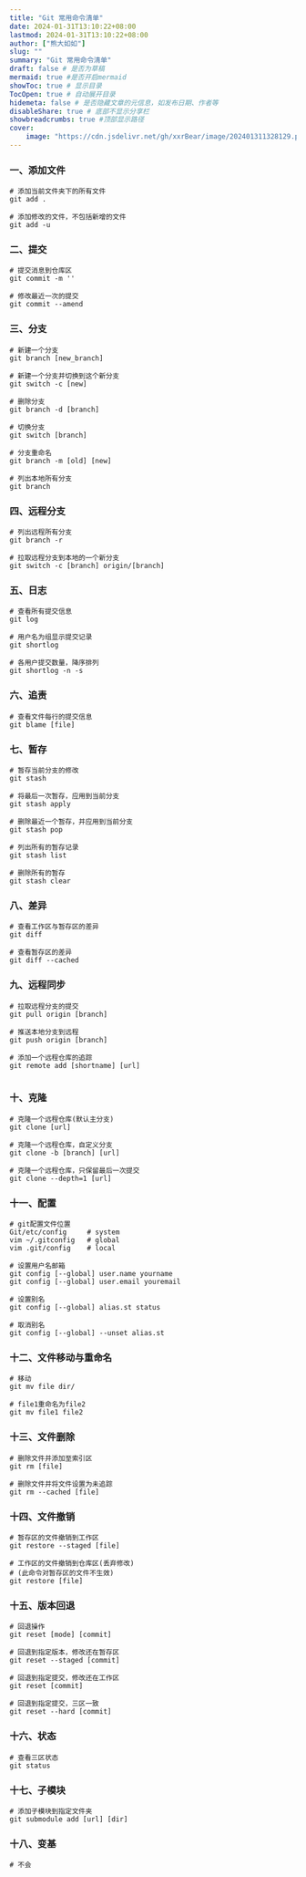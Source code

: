 ```yaml
---
title: "Git 常用命令清单"
date: 2024-01-31T13:10:22+08:00
lastmod: 2024-01-31T13:10:22+08:00
author: ["熊大如如"]
slug: ""
summary: "Git 常用命令清单"
draft: false # 是否为草稿
mermaid: true #是否开启mermaid
showToc: true # 显示目录
TocOpen: true # 自动展开目录
hidemeta: false # 是否隐藏文章的元信息，如发布日期、作者等
disableShare: true # 底部不显示分享栏
showbreadcrumbs: true #顶部显示路径
cover:
    image: "https://cdn.jsdelivr.net/gh/xxrBear/image/202401311328129.png"  # 文章的图片
---
```



### 一、添加文件
```shell
# 添加当前文件夹下的所有文件
git add .

# 添加修改的文件，不包括新增的文件
git add -u

```

### 二、提交
```shell
# 提交消息到仓库区
git commit -m ''

# 修改最近一次的提交
git commit --amend

```

### 三、分支
```shell
# 新建一个分支
git branch [new_branch]

# 新建一个分支并切换到这个新分支
git switch -c [new]

# 删除分支
git branch -d [branch]

# 切换分支
git switch [branch]

# 分支重命名
git branch -m [old] [new]

# 列出本地所有分支
git branch

```

### 四、远程分支
```shell
# 列出远程所有分支
git branch -r

# 拉取远程分支到本地的一个新分支
git switch -c [branch] origin/[branch]

```

### 五、日志
```shell
# 查看所有提交信息
git log

# 用户名为组显示提交记录
git shortlog

# 各用户提交数量，降序排列
git shortlog -n -s
```

### 六、追责
```shell
# 查看文件每行的提交信息
git blame [file]

```

### 七、暂存
```shell
# 暂存当前分支的修改
git stash

# 将最后一次暂存，应用到当前分支
git stash apply

# 删除最近一个暂存，并应用到当前分支
git stash pop

# 列出所有的暂存记录
git stash list

# 删除所有的暂存
git stash clear

```

### 八、差异
```shell
# 查看工作区与暂存区的差异
git diff

# 查看暂存区的差异
git diff --cached
```

### 九、远程同步
```shell
# 拉取远程分支的提交
git pull origin [branch]

# 推送本地分支到远程
git push origin [branch]

# 添加一个远程仓库的追踪
git remote add [shortname] [url]


```

### 十、克隆
```shell
# 克隆一个远程仓库(默认主分支)
git clone [url]

# 克隆一个远程仓库，自定义分支
git clone -b [branch] [url]

# 克隆一个远程仓库，只保留最后一次提交
git clone --depth=1 [url]

```

### 十一、配置
```shell
# git配置文件位置
Git/etc/config     # system
vim ~/.gitconfig   # global
vim .git/config    # local

# 设置用户名邮箱
git config [--global] user.name yourname
git config [--global] user.email youremail

# 设置别名
git config [--global] alias.st status

# 取消别名
git config [--global] --unset alias.st

```

### 十二、文件移动与重命名
```shell
# 移动
git mv file dir/

# file1重命名为file2
git mv file1 file2

```

### 十三、文件删除
```shell
# 删除文件并添加至索引区
git rm [file]

# 删除文件并将文件设置为未追踪
git rm --cached [file]

```

### 十四、文件撤销
```shell
# 暂存区的文件撤销到工作区
git restore --staged [file]

# 工作区的文件撤销到仓库区(丢弃修改)
# (此命令对暂存区的文件不生效)
git restore [file]

```

### 十五、版本回退
```shell
# 回退操作
git reset [mode] [commit]

# 回退到指定版本，修改还在暂存区
git reset --staged [commit]

# 回退到指定提交，修改还在工作区
git reset [commit]

# 回退到指定提交，三区一致
git reset --hard [commit]

```

### 十六、状态
```shell
# 查看三区状态
git status

```

### 十七、子模块
```shell
# 添加子模块到指定文件夹
git submodule add [url] [dir]

```

### 十八、变基
```shell
# 不会

```
